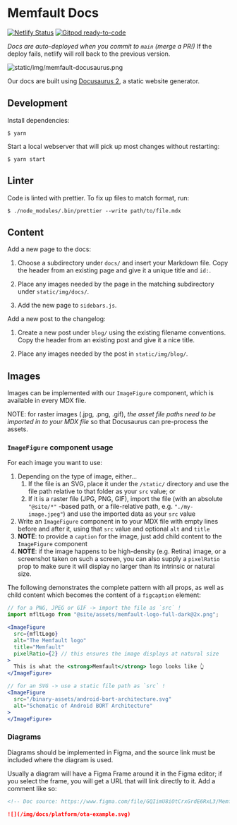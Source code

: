 # Memfault Docs

[![Netlify Status](https://api.netlify.com/api/v1/badges/53e9bd12-7f75-468c-ab7f-eb4b70d10e07/deploy-status)](https://app.netlify.com/sites/memfault-docs/deploys)
[![Gitpod ready-to-code](https://img.shields.io/badge/Gitpod-ready--to--code-blue?logo=gitpod)](https://gitpod.io/#https://github.com/memfault/memfault-docs)

_Docs are auto-deployed when you commit to `main` (merge a PR!)_ If the deploy fails, netlify will roll back to the previous version.

![static/img/memfault-docusaurus.png](static/img/memfault-docusaurus.png)

Our docs are built using [Docusaurus 2](https://v2.docusaurus.io/), a static
website generator.

## Development

Install dependencies:

```
$ yarn
```

Start a local webserver that will pick up most changes without restarting:

```
$ yarn start
```

## Linter

Code is linted with prettier. To fix up files to match format, run:

```
$ ./node_modules/.bin/prettier --write path/to/file.mdx
```

## Content

Add a new page to the docs:

1. Choose a subdirectory under `docs/` and insert your Markdown file. Copy the
   header from an existing page and give it a unique title and `id:`.

2. Place any images needed by the page in the matching subdirectory under
   `static/img/docs/`.

3. Add the new page to `sidebars.js`.

Add a new post to the changelog:

1. Create a new post under `blog/` using the existing filename conventions. Copy
   the header from an existing post and give it a nice title.

2. Place any images needed by the post in `static/img/blog/`.

## Images

Images can be implemented with our `ImageFigure` component, which is available in every MDX file.

NOTE: for raster images (.jpg, .png, .gif), _the asset file paths need to be imported in to your MDX file_ so that Docusaurus can pre-process the assets.

### `ImageFigure` component usage

For each image you want to use:

1. Depending on the type of image, either...
   1. If the file is an SVG, place it under the `/static/` directory and use the file path relative to that folder as your `src` value; or
   2. If it is a raster file (JPG, PNG, GIF), import the file (with an absolute `"@site/*"` -based path, or a file-relative path, e.g. `"./my-image.jpeg"`) and use the imported data as your `src` value
2. Write an `ImageFigure` component in to your MDX file with empty lines before and after it, using that `src` value and optional `alt` and `title`
3. **NOTE**: to provide a `caption` for the image, just add child content to the `ImageFigure` component
4. **NOTE**: if the image happens to be high-density (e.g. Retina) image, or a screenshot taken on such a screen, you can also supply a `pixelRatio` prop to make sure it will display no larger than its intrinsic or natural size.

The following demonstrates the complete pattern with all props, as well as child content which becomes the content of a `figcaption` element:

```jsx
// for a PNG, JPEG or GIF -> import the file as `src` !
import mfltLogo from "@site/assets/memfault-logo-full-dark@2x.png";

<ImageFigure
  src={mfltLogo}
  alt="The Memfault logo"
  title="Memfault"
  pixelRatio={2} // this ensures the image displays at natural size
>
  This is what the <strong>Memfault</strong> logo looks like 👆
</ImageFigure>

// for an SVG -> use a static file path as `src` !
<ImageFigure
  src="/binary-assets/android-bort-architecture.svg"
  alt="Schematic of Android BORT Architecture"
>
</ImageFigure>
```

### Diagrams

Diagrams should be implemented in Figma, and the source link must be included
where the diagram is used.

Usually a diagram will have a Figma Frame around it in the Figma editor; if you
select the frame, you will get a URL that will link directly to it. Add a
comment like so:

```markdown
<!-- Doc source: https://www.figma.com/file/GQIimU8iOtCrxGrdE6RxL3/Memfault-SDK-Architecture?node-id=808%3A10&t=2xgYRnOsaxVM51AB-0 -->

![](/img/docs/platform/ota-example.svg)
```
